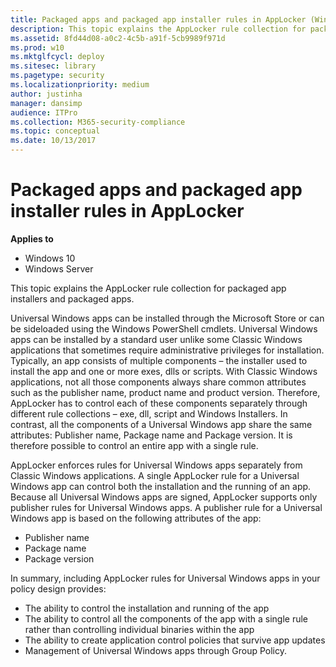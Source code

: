```yaml
---
title: Packaged apps and packaged app installer rules in AppLocker (Windows 10)
description: This topic explains the AppLocker rule collection for packaged app installers and packaged apps.
ms.assetid: 8fd44d08-a0c2-4c5b-a91f-5cb9989f971d
ms.prod: w10
ms.mktglfcycl: deploy
ms.sitesec: library
ms.pagetype: security
ms.localizationpriority: medium
author: justinha
manager: dansimp
audience: ITPro
ms.collection: M365-security-compliance
ms.topic: conceptual
ms.date: 10/13/2017
---
```


# Packaged apps and packaged app installer rules in AppLocker

**Applies to**
 -   Windows 10 
 -   Windows Server

This topic explains the AppLocker rule collection for packaged app installers and packaged apps.

Universal Windows apps can be installed through the Microsoft Store or can be sideloaded using the Windows PowerShell cmdlets. Universal Windows apps can be installed by a standard user unlike some Classic Windows applications that sometimes require administrative privileges for installation.
Typically, an app consists of multiple components – the installer used to install the app and one or more exes, dlls or scripts. With Classic Windows applications, not all those components always share common attributes such as the publisher name, product name and product version. Therefore, AppLocker has to control each of these components separately through different rule collections – exe, dll, script and Windows Installers. In contrast, all the components of a Universal Windows app share the same attributes: Publisher name, Package name and Package version. It is therefore possible to control an entire app with a single rule.

AppLocker enforces rules for Universal Windows apps separately from Classic Windows applications. A single AppLocker rule for a Universal Windows app can control both the installation and the running of an app. Because all Universal Windows apps are signed, AppLocker supports only publisher rules for Universal Windows apps. A publisher rule for a Universal Windows app is based on the following attributes of the app:

-   Publisher name
-   Package name
-   Package version

In summary, including AppLocker rules for Universal Windows apps in your policy design provides:

-   The ability to control the installation and running of the app
-   The ability to control all the components of the app with a single rule rather than controlling individual binaries within the app
-   The ability to create application control policies that survive app updates
-   Management of Universal Windows apps through Group Policy.

